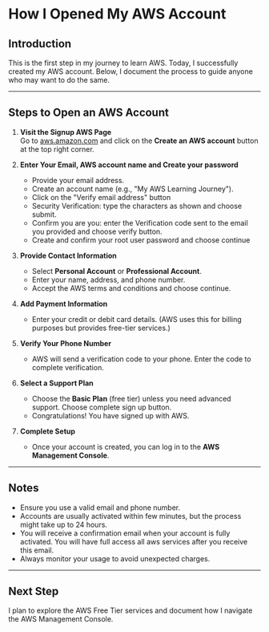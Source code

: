 # How I Opened My AWS Account

## Introduction
This is the first step in my journey to learn AWS. Today, I successfully created my AWS account. Below, I document the process to guide anyone who may want to do the same.

---

## Steps to Open an AWS Account

1. **Visit the Signup AWS Page**  
   Go to [aws.amazon.com](https://aws.amazon.com) and click on the **Create an AWS account** button at the top right corner.

2. **Enter Your Email, AWS account name and Create your password**  
   - Provide your email address.
   - Create an account name (e.g., "My AWS Learning Journey").
   - Click on the "Verify email address" button
   - Security Verification: type the characters as shown and choose submit.
   - Confirm you are you: enter the Verification code sent to the email you provided and choose verify button.
   - Create and confirm your root user password and choose continue

3. **Provide Contact Information**  
   - Select **Personal Account** or **Professional Account**.  
   - Enter your name, address, and phone number.  
   - Accept the AWS terms and conditions and choose continue.

4. **Add Payment Information**  
   - Enter your credit or debit card details. (AWS uses this for billing purposes but provides free-tier services.)

5. **Verify Your Phone Number**  
   - AWS will send a verification code to your phone. Enter the code to complete verification.

6. **Select a Support Plan**  
   - Choose the **Basic Plan** (free tier) unless you need advanced support. Choose complete sign up button.
   - Congratulations! You have signed up with AWS.

7. **Complete Setup**  
   - Once your account is created, you can log in to the **AWS Management Console**.

---

## Notes
- Ensure you use a valid email and phone number.
- Accounts are usually activated within few minutes, but the process might take up to 24 hours.
- You will receive a confirmation email when your account is fully activated. You will have full access all aws services after you receive this email.
- Always monitor your usage to avoid unexpected charges.  

---

## Next Step
I plan to explore the AWS Free Tier services and document how I navigate the AWS Management Console.

